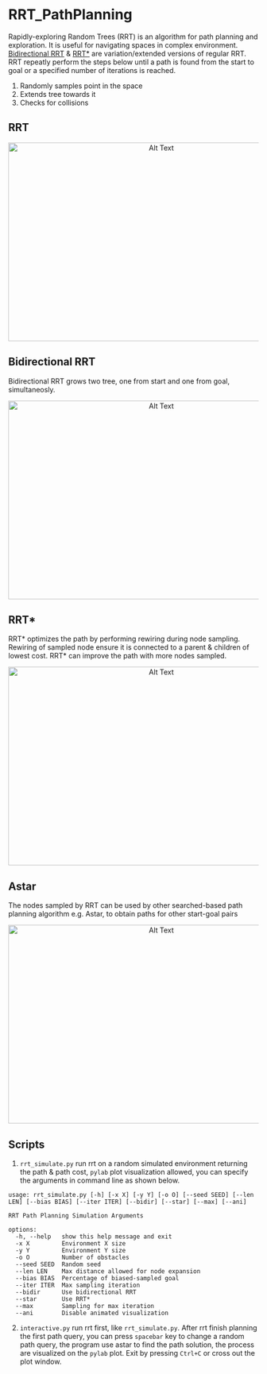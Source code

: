 # RRT_PathPlanning
Rapidly-exploring Random Trees (RRT) is an algorithm for path planning and exploration. It is useful for navigating spaces in complex environment. [Bidirectional RRT](#bidirectional-rrt) & [RRT*](#rrt*) are variation/extended versions of regular RRT. RRT repeatly perform the steps below until a path is found from the start to goal or a specified number of iterations is reached.
1. Randomly samples point in the space
2. Extends tree towards it
3. Checks for collisions

## RRT
<p align="center">
    <img src="https://i.postimg.cc/6pDhJW3c/rrt.gif" alt="Alt Text" width="600" height="400">
</p>

## Bidirectional RRT
Bidirectional RRT grows two tree, one from start and one from goal, simultaneosly.
<p align="center">
    <img src="https://i.postimg.cc/3JwPxP4s/bidir-rrt.gif" alt="Alt Text" width="600" height="400">
</p>

## RRT*
RRT* optimizes the path by performing rewiring during node sampling. Rewiring of sampled node ensure it is connected to a parent & children of lowest cost. RRT* can improve the path with more nodes sampled.
<p align="center">
    <img src="https://i.postimg.cc/7LhzPFpQ/star.gif" alt="Alt Text" width="600" height="400">
</p>

## Astar
The nodes sampled by RRT can be used by other searched-based path planning algorithm e.g. Astar, to obtain paths for other start-goal pairs
<p align="center">
    <img src="https://i.postimg.cc/bwLWbndF/astarsearch.gif" alt="Alt Text" width="600" height="400">
</p>

## Scripts
1. `rrt_simulate.py` run rrt on a random simulated environment returning the path & path cost, `pylab` plot visualization allowed, you can specify the arguments in command line as shown below.

```
usage: rrt_simulate.py [-h] [-x X] [-y Y] [-o O] [--seed SEED] [--len LEN] [--bias BIAS] [--iter ITER] [--bidir] [--star] [--max] [--ani]

RRT Path Planning Simulation Arguments

options:
  -h, --help   show this help message and exit
  -x X         Environment X size
  -y Y         Environment Y size
  -o O         Number of obstacles
  --seed SEED  Random seed
  --len LEN    Max distance allowed for node expansion
  --bias BIAS  Percentage of biased-sampled goal
  --iter ITER  Max sampling iteration
  --bidir      Use bidirectional RRT
  --star       Use RRT*
  --max        Sampling for max iteration
  --ani        Disable animated visualization
```

2. `interactive.py` run rrt first, like `rrt_simulate.py`. After rrt finish planning the first path query, you can press `spacebar` key to change a random path query, the program use astar to find the path solution, the process are visualized on the `pylab` plot. Exit by pressing `Ctrl+C` or cross out the plot window.

